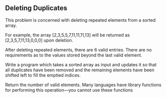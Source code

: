 ## Deleting Duplicates
This problem is concerned with deleting repeated elements from a sorted array. 

For example, the array [2,3,5,5,7,11,11,11,13] will be returned as [2,3,5,7,11,13,0,0,0] upon deletion.

After deleting repeated elements, there are 6 valid entries. There are no requirements as to the values stored beyond the last valid element.

Write a program which takes a sorted array as input and updates it so that all duplicates have been removed and the remaining elements have been shifted left to fill the emptied indices. 

Return the number of valid elements. 
Many languages have library functions for performing this operation—you cannot use these functions